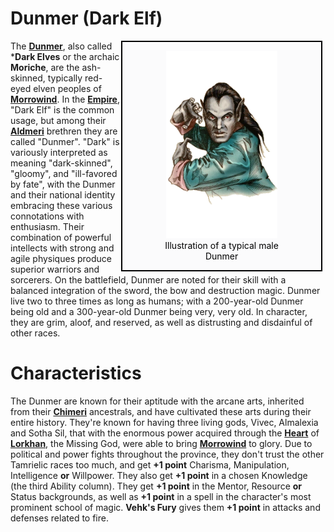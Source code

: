 # Dunmer (Dark Elf)

<div style="float: right; margin-right: 1%; background: #fbfbfc; border: 2px black solid;">
	<figure>
		<center><img src="/uploads/races/dunmer.png"
			height="300"
			alt="Dunmer">
		<figcaption style="color:black; margin-left: 2%; margin-right: 2%;">Illustration of a typical male Dunmer</figcaption></center>
	</figure>
</div>

The **[Dunmer](https://en.uesp.net/wiki/Lore:Dunmer)**, also called ***Dark Elves** or the archaic **Moriche**, are the ash-skinned, typically red-eyed elven peoples of **[Morrowind](https://en.uesp.net/wiki/Lore:Morrowind)**. In the **[Empire](https://en.uesp.net/wiki/Lore:Empire)**, "Dark Elf" is the common usage, but among their **[Aldmeri](https://en.uesp.net/wiki/Lore:Aldmer)** brethren they are called "Dunmer".  "Dark" is variously interpreted as meaning "dark-skinned", "gloomy", and "ill-favored by fate", with the Dunmer and their national identity embracing these various connotations with enthusiasm. Their combination of powerful intellects with strong and agile physiques produce superior warriors and sorcerers. On the battlefield, Dunmer are noted for their skill with a balanced integration of the sword, the bow and destruction magic. Dunmer live two to three times as long as humans; with a 200-year-old Dunmer being old and a 300-year-old Dunmer being very, very old. In character, they are grim, aloof, and reserved, as well as distrusting and disdainful of other races.

# Characteristics
The Dunmer are known for their aptitude with the arcane arts, inherited from their **[Chimeri](https://en.uesp.net/wiki/Lore:Chimer)** ancestrals, and have cultivated these arts during their entire history. They're known for having three living gods, Vivec, Almalexia and Sotha Sil, that with the enormous power acquired through the **[Heart](https://en.uesp.net/wiki/Lore:Heart_of_lorkhan)** of **[Lorkhan](https://en.uesp.net/wiki/Lore:Lorkhan)**, the Missing God, were able to bring **[Morrowind](https://en.uesp.net/wiki/Lore:Morrowind)** to glory. Due to political and power fights throughout the province, they don't trust the other Tamrielic races too much, and get **+1 point** Charisma, Manipulation, Intelligence **or** Willpower. They also get **+1 point** in a chosen Knowledge (the third Ability column). They get **+1 point** in the Mentor, Resource **or** Status backgrounds, as well as **+1 point** in a spell in the character's most prominent school of magic. **Vehk's Fury** gives them **+1 point** in attacks and defenses related to fire.